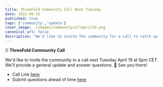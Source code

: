 ```yaml
---
title: ThreeFold Community Call Next Tuesday
date: 2022-04-15
published: true
tags: ['community','update']
cover_image: ./images/communitycallapril19.png
canonical_url: false
description: "We'd like to invite the community for a call to catch up on all things ThreeFold next Tuesday April 19th."
---
```


⏰ **ThreeFold Community Call**

We'd like to invite the community to a call next Tuesday April 19 at 5pm CET. We'll provide a general update and answer questions. 🙏 See you there!

- Call Link [here](https://bit.ly/tfcommunitycall)
- Submit questions ahead of time [here](https://forum.threefold.io/t/threefold-community-call-april-19-2022/2682)